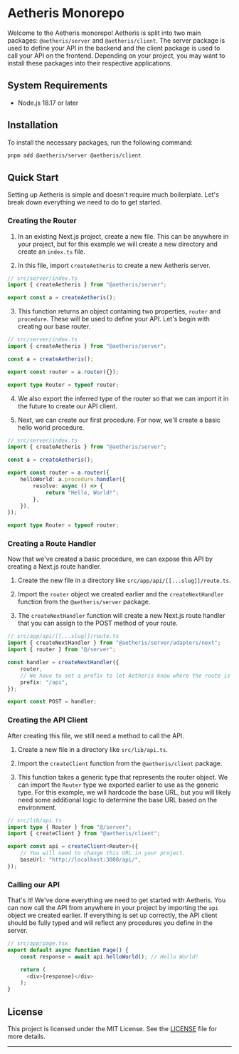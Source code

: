 # Aetheris Monorepo

Welcome to the Aetheris monorepo! Aetheris is split into two main packages: `@aetheris/server` and `@aetheris/client`. The server package is used to define your API in the backend and the client package is used to call your API on the frontend. Depending on your project, you may want to install these packages into their respective applications.

## System Requirements

-   Node.js 18.17 or later

## Installation

To install the necessary packages, run the following command:

```bash
pnpm add @aetheris/server @aetheris/client
```

## Quick Start

Setting up Aetheris is simple and doesn't require much boilerplate. Let's break down everything we need to do to get started.

### Creating the Router

1. In an existing Next.js project, create a new file. This can be anywhere in your project, but for this example we will create a new directory and create an `index.ts` file.

2. In this file, import `createAetheris` to create a new Aetheris server.

```typescript
// src/server/index.ts
import { createAetheris } from "@aetheris/server";

export const a = createAetheris();
```

3. This function returns an object containing two properties, `router` and `procedure`. These will be used to define your API. Let's begin with creating our base router.

```typescript
// src/server/index.ts
import { createAetheris } from "@aetheris/server";

const a = createAetheris();

export const router = a.router({});

export type Router = typeof router;
```

4. We also export the inferred type of the router so that we can import it in the future to create our API client.

5. Next, we can create our first procedure. For now, we'll create a basic hello world procedure.

```typescript
// src/server/index.ts
import { createAetheris } from "@aetheris/server";

const a = createAetheris();

export const router = a.router({
    helloWorld: a.procedure.handler({
        resolve: async () => {
            return "Hello, World!";
        },
    }),
});

export type Router = typeof router;
```

### Creating a Route Handler

Now that we've created a basic procedure, we can expose this API by creating a Next.js route handler.

1. Create the new file in a directory like `src/app/api/[[...slug]]/route.ts`.

2. Import the `router` object we created earlier and the `createNextHandler` function from the `@aetheris/server` package.

3. The `createNextHandler` function will create a new Next.js route handler that you can assign to the POST method of your route.

```typescript
// src/app/api/[[...slug]]/route.ts
import { createNextHandler } from "@aetheris/server/adapters/next";
import { router } from "@/server";

const handler = createNextHandler({
    router,
    // We have to set a prefix to let Aetheris know where the route is located.
    prefix: "/api",
});

export const POST = handler;
```

### Creating the API Client

After creating this file, we still need a method to call the API.

1. Create a new file in a directory like `src/lib/api.ts`.

2. Import the `createClient` function from the `@aetheris/client` package.

3. This function takes a generic type that represents the router object. We can import the `Router` type we exported earlier to use as the generic type. For this example, we will hardcode the base URL, but you will likely need some additional logic to determine the base URL based on the environment.

```typescript
// src/lib/api.ts
import type { Router } from "@/server";
import { createClient } from "@aetheris/client";

export const api = createClient<Router>({
    // You will need to change this URL in your project.
    baseUrl: "http://localhost:3000/api/",
});
```

### Calling our API

That's it! We've done everything we need to get started with Aetheris. You can now call the API from anywhere in your project by importing the `api` object we created earlier. If everything is set up correctly, the API client should be fully typed and will reflect any procedures you define in the server.

```typescript
// src/app/page.tsx
export default async function Page() {
    const response = await api.helloWorld(); // Hello World!

    return (
      <div>{response}</div>
    );
}
```

## License

This project is licensed under the MIT License. See the [LICENSE](LICENSE) file for more details.

---
